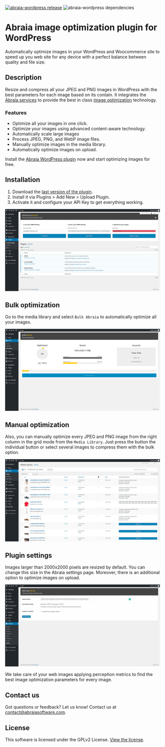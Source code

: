 [![abraia-wordpress release](https://img.shields.io/github/release/abraia/abraia-wordpress.svg)](https://github.com/abraia/abraia-wordpress/releases)
![abraia-wordpress dependencies](https://img.shields.io/librariesio/github/abraia/abraia-wordpress.svg)

# Abraia image optimization plugin for WordPress

Automatically optimize images in your WordPress and Woocommerce site to speed
up you web site for any device with a perfect balance between quality and file
size.

## Description

Resize and compress all your JPEG and PNG images in WordPress with the best
parameters for each image based on its contain. It integrates the [Abraia
services](https://abraia.me) to provide the best in class [image optimization](
https://abraia.me/docs/image-optimization) technology.

### Features

- Optimize all your images in one click.
- Optimize your images using advanced content-aware technology.
- Automatically scale large images
- Process JPEG, PNG, and WebP image files.
- Manually optimize images in the media library.
- Automatically optimize images on upload.

<!-- - Set maximum width and height and large images will automatically scale before being added to your media library.
- Optimize any image in any directory.
- Asynchronously auto-smush your attachments for super fast compression on upload.
- View advanced compression stats per-attachment and library totals. -->

Install the [Abraia WordPress plugin](
https://github.com/abraia/abraia-wordpress/archive/v0.4.3.zip) now and start
optimizing images for free.

## Installation

1. Download the [last version of the plugin](
https://github.com/abraia/abraia-wordpress/archive/v0.4.3.zip).
2. Install it via Plugins > Add New > Upload Plugin.
3. Activate it and configure your API Key to get everything working.

![Abraia for wordpress plugin API Key configuration](images/abraia-wordpress-apikey.png)

## Bulk optimization

Go to the media library and select `Bulk Abraia` to automatically optimize all
your images.

![Abraia for wordpress plugin working on bulk mode](images/abraia-wordpress-bulk.png)

## Manual optimization

Also, you can manually optimize every JPEG and PNG image from the right column
in the grid mode from the `Media Library`. Just press the button the individual
button or select several images to compress them with the bulk option.

![Abraia for wordpress plugin working on media library](images/abraia-wordpress-manual.png)

## Plugin settings

Images larger than 2000x2000 pixels are resized by default. You can change this
size in the Abraia settings page. Moreover, there is an additional option to
optimize images on upload.

![Abraia for wordpress plugin settings page](images/abraia-wordpress-settings.png)

We take care of your web images applying perception metrics to find the best
image optimization parameters for every image.

## Contact us

Got questions or feedback? Let us know! Contact us at
[contact@abraiasoftware.com](mailto:contact@abraiasoftware.com).

## License

This software is licensed under the GPLv2 License. [View the license](LICENSE).
